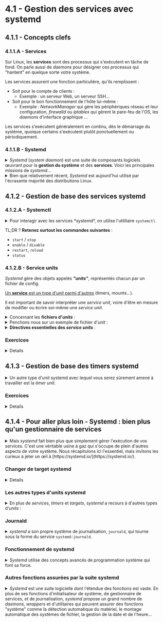 # 4.1 - Gestion des services avec systemd
## 4.1.1 - Concepts clefs
### 4.1.1.A - Services
Sur Linux, les **services** sont des processus qui s'exécutent en tâche de fond. On parle aussi de *daemons* pour désigner ces processus qui "hantent" en quelque sorte votre système.

Les services assurent une fonction particulière, qu'ils remplissent :
+ Soit pour le compte de clients :
    - Exemple : un serveur Web, un serveur SSH...
+ Soit pour le bon fonctionnement de l'hôte lui-même :
    - Exemple : *NetworkManager* qui gère les périphériques réseau et leur configuration, *firewalld* ou *iptables* qui gèrent le pare-feu de l'OS, les *daemons* d'interface graphique ...

Les services s'exécutent généralement en continu, dès le démarrage du système, quoique certains s'exécutent plutôt ponctuellement ou périodiquement.


### 4.1.1.B - Systemd
<details><summary><i>Systemd</i> (<i>system daemon</i>) est une suite de composants logiciels œuvrant pour la <b>gestion du système</b> et des <b>services</b>. Voici les principales missions de <i>systemd</i>...</summary>

+ **Initialisation du système**
    - `systemd` est le premier processus lancé par le noyau d'un système Linux qui l'utilise. Ce processus a toujours le **PID 1**.
    - Ce qu'il se passe lors du démarrage de l'OS :
        * Le firmware BIOS ou UEFI de la carte mère trouve et lance le *bootloader* (e.g. GRUB2)
        * Le *bootloader* trouve sur vos disques deux éléments, qu'il charge en mémoire :
            * Le noyau Linux
            * Le RAMdisk initial (*initrd*) : Une image disque qui contient des modules de kernel (contrôleurs de disques, systèmes de fichiers...) qui permettent de monter la partition racine afin de poursuivre le démarrage du système
        * Le noyau, grâce aux modules contenus dans l'*initrd*, monte alors la partition racine au sommet de son arborescence de fichiers.
        * **Le noyau localise et exécute le programme `init`** contenu sur cette partition racine. C'est le **premier processus**, qui porte le **PID 1**.
            * NB : sur une distribution utilisant *systemd*, `init` n'est autre qu'un lien pointant sur le programme `systemd`. Faites un `ls -l /bin/init` !
        * Le programme `systemd` lance ensuite, dans un certain ordre, tous les autres programmes nécessaires au démarrage du système ou que vous aurez paramétrés pour se lancer au boot - *NetworkManager* pour se connecter au réseau, *OpenSSH-Server* pour écouter les connexions SSH...
            * Les services à démarrer font partie d'une __*target*__, un groupe de services formant un ensemble cohérent. 
                * Par exemple, `graphical.target` correspond au démarrage de l'OS en mode multi-utilisateurs et avec une interface graphique. `rescue.target` est quant à elle un mode de maintenance où seuls les services absolument indispensables sont lancés, un peu comme un mode sans échec sur Windows.
                * D'autres targets peuvent être plus spectaculaires : `shutdown.target`, `poweroff.target`, `reboot.target`, `hibernate.target` et `halt.target` permettent d'éteindre, redémarrer ou mettre en hibernation le système.
                * NB : Une *target* est l'équivalent d'un *runlevel SysV Init*.
    - Vous pouvez ensuite toujours interagir avec *systemd* pour basculer sur une autre *target*, par exemple pour mettre le système en mode de maintenance ou pour l'éteindre proprement.
+ **Gestion des services**
    - En plus de démarrer certains services au boot, *Systemd* vous permet ensuite de gérer vos services manuellement :
        * Démarrer/Redémarrer,
        * Arrêter,
        * Surveiller,
        * Rafraîchir la config...
    - *Systemd* démarre les services dans un **certain ordre** pour **satisfaire les dépendances entre services**
        * Par exemple, un serveur Web aurait intérêt à être démarré uniquement une fois la connexion réseau démarrée.

La suite *Systemd* est extrêmement complète et dispose d'autres prérogatives, qui sont mentionnées en [partie 4.4](#44---pour-aller-plus-loin---systemd--bien-plus-quun-orchestrateur-de-services).

</details>

<details><summary>Bien que relativement récent, <i>Systemd</i> est aujourd'hui utilisé par l'écrasante majorité des distributions Linux.</summary>

*Systemd* est paru en 2010, puis a été rapidement adopté par la majorité des distributions Linux (RHEL, Debian/Ubuntu, SUSE, Arch...)

Sa vocation était de remplacer *SysV Init*, l'**initiateur de système** et **gestionnaire de services** utilisé jusqu'alors. *SysV Init* était en effet difficile à administrer (notamment en ce qui concerne la gestion des dépendances entre services), peu maintenable (écriture de scripts pour démarrer, arrêter, redémarrer chaque service) et inefficace (par exemple, il démarrait les services séquentiellement plutôt que de paralléliser leur démarrage). Sur les systèmes utilisant *SysV Init*, le premier processus lancé par le système (PID 1) était donc `init`, là où il s'agit aujourd'hui de `systemd` sur la plupart des systèmes modernes.

NB : L'on trouve encore des distributions Linux n'utilisant pas Systemd, comme Alpine Linux (distro ultra-légère très utilisée en containerisation).
</details>

## 4.1.2 - Gestion de base des services systemd
### 4.1.2.A - Systemctl
<details><summary>Pour interagir avec les services *systemd*, on utilise l'utilitaire <code>systemctl</code>.</summary>

NB : hormis les commandes d'affichage, la plupart requièrent les droits d'admin.

**Commandes :** `systemctl ...`
+ **`start <service>` : lancer maintenant**
    - *E.g. `systemctl start httpd` ou `systemctl start httpd.service`*
+ **`enable <service>` : lancer au démarrage** (*"installer"*)
    - `enable --now <service>` : équivalent à `start` + `enable`

+ **`restart <service>` : redémarrer le service**
    - Comme un `stop` + `start`. Très utilisé quand vous **modifiez les fichiers de config** du programme.
        * Par exemple, après avoir modifié `/etc/ssh/sshd_config`, vous devez faire un `sudo systemctl restart sshd` pour que les changements prennent effet.
    - Parfois nécessaire suite à une mise à jour pour que les changements apportés par la màj prennent effet 
    - Termine puis relance le service.
        * Toutefois, lorsque c'est possible, les services sont conçus pour causer le moins d'interruption possible lors d'un redémarrage. Par exemple, redémarrer un serveur SSH n'interrompra pas les connexions existantes à ce serveur.
+ **`reload <service>` : demande au programme de ré-interpréter ses fichier de config du service sans interruption d'activité**. Pas supporté par tous les *daemons*, mais cause moins d'interruption d'activité qu'un `restart`.
+ __`daemon-reload` : Demande à *systemd* de recharger tous les fichiers d'*unit*'__ - nécessaire dès que vous modifiez un fichier d'*unit* pour que les changements soient pris en compte.
  

+ **`stop <service>` : Arrêter un service**
+ **`disable <service>` : Ne pas exécuter un service au démarrage** (*"désinstaller"*)
    - `disable --now <service>` : comme `stop` + `disable`

+ **`status <service>` : Afficher le statut d'un service**
    - Droits d'admin non nécessaires
        * (Mais peuvent parfois donner plus d'infos)
    - `status --type=service` (sans préciser de service) : statut de tous les services 
    - `status --state=<state...>` : statut de tous les services à l'état *state*, parmi :
        * `running` 
        * `active` *(running+exited avec succès)*
        * `inactive`=`dead` *(pas installé, et jamais exécuté depuis le démarrage)*
        * `exited`
        * `failed`
    - Exemple : un service en échec
        * ![](img/failed-svc.md)
        * On voit que le service n'est pas installé (**disabled**). On voit aussi qu'il est marqué comme **failed** et qu'il affiche le code d'erreur de son programme. *Systemd* a en effet tenté de redémarrer le service 5 fois de suite, sans succès - par défaut, au-delà de ce seuil, il considère que le service est en échec et ne tente plus de le démarrer.
    - Cette commande **peut afficher les derniers logs d'un service**, ce qui peut être très utile à des fins de dépannage. Pour certains services potentiellement sensibles, il faudra utiliser les droits d'admin pour avoir accès à tous les logs.
        * NB : pour consulter **tous les logs d'un service**, l'idéal est de faire un <u>**`journalctl -xeu <service>.service`**</u>
          * *E.g. `journalctl -xeu NetworkManager.service`*
+ `list-units --type=service`
    - Là encore, vous pouvez filtrer avec `--state`, par exemple : `systemctl list-units --type=service --state=exited,failed`
+ `whoami <PID>` : Afficher le service dont fait partie le PID indiqué
+ `is-active` : Indique si un service est *active* (running/exited) et renvoie dans ce cas un code de retour égal à 0. Autrement, indique un code de retour correspondant à l'état du service.
    - Utile dans les scripts

+ `mask <service>` : "masquer" un service pour qu'il ne puisse pas être démarré ou installé accidentellement
+ `unmask <service>` : Dé-masquer un service pour le rendre utilisable.

<br/>

Pour d'autres commandes, jetez évidemment un œil à `systemctl --help` ou `man systemd`.

</details>

TL;DR ? **Retenez surtout les commandes suivantes** :
+ `start` / `stop`
+ `enable` / `disable`
+ `restart`, `reload`
+ `status`

### 4.1.2.B - Service units
*Systemd* gère des objets appelés _**"units"**_, représentés chacun par un fichier de config.

<u>Un **service** est un type d'*unit* parmi d'autres</u> (timers, mounts...). 

Il est important de savoir interpréter une *service unit*, voire d'être en mesure de modifier ou écrire soi-même une *service unit*.

<details><summary>Concernant les <b>fichiers d'<i>units</i></b> :</summary>

+ Ils se trouvent sous `/etc/systemd/system/` et `/usr/lib/systemd/system/`. 
    - Pour vos propres *units*, utilisez **`/etc/systemd/system/`**.
    - Note concernant la structure des deux dossiers et la définition des *targets* :
        * `/etc/systemd/system/*.target.wants` sont des dossiers qui contiennent des liens vers les *units* appartenant à chaque *target*. 
        * `/usr/lib/systemd/system/*.target` sont des fichiers d'*unit* définissant les *targets* elles-mêmes.
+ Leur extension de fichier indique le type d'*unit* qu'ils définissent :
    - **`.service`** pour une *service unit* ...
    - Mais vous verrez aussi des `.timer`, `.socket`, `.mount` ...
+ Lorsqu'une *unit* est *installée* (avec `systemctl enable`), __elle est symlinkée__ dans un répertoire correspondant à la *target* pour laquelle elle est installée.
    - Par exemple, *sshd.service* est démarré par la *target* `multi-user.target` (la *target* par défaut pour un serveur sans interface graphique). `sudo systemctl enable sshd[.service]` créée donc un symlink `/etc/systemd/system/multi-user.target.wants/sshd.service` pointant sur le fichier d'*unit* du service *sshd*. Ainsi, lorsque l'OS démarre en ciblant l'état `multi-user.target`, il démarrera le service *sshd*.
    - ![](img/enable-symlink.jpg)

</details>

<details><summary>Penchons nous sur un exemple de fichier d'<i>unit</i> :</summary>

+ Le fichier d'unit du serveur OpenSSH est à `/usr/lib/systemd/system/sshd.service` et s'installe à `/etc/systemd/system/multi-user.target.wants/sshd.service`.
+ Voici son contenu sur ma distribution :
    - ```ini
        [Unit]
        Description=OpenSSH Daemon
        Wants=sshdgenkeys.service
        After=sshdgenkeys.service
        After=network.target

        [Service]
        ExecStart=/usr/bin/sshd -D
        ExecReload=/bin/kill -HUP $MAINPID
        KillMode=process
        Restart=always

        [Install]
        WantedBy=multi-user.target
        ```
    - Section `[Unit]` : paramètres généraux de l'*unit*, qui définissent notamment des dépendances ou des conflits vis-à-vis d'autres *units*, voire des conditions de manière plus générale, que `systemd` interprètera pour lancer l'*unit*.
        * `Wants=<unit2>` : quand cette *unit* est lancée, lance également *unit2* si elle n'est pas déjà active. Cette directive peut apparaître plusieurs fois.
            * *Ici, lorsque `sshd.service` est lancée, on démarre aussi `sshdgenkeys.service` qui va générer des paires de clefs pour le serveur si elles n'existent pas encore.*
        * `After=<unit2>` : ne procède au démarrage de cette *unit* qu'une fois que *unit2* est démarrée. Cette directive peut apparaître plusieurs fois.
            * *Ici, `sshd.service` ne sera démarré qu'une fois que `sshdgenkeys.service` (assurer la présence de paires de clefs SSH) et `network.target` (connectivité) auront été démarrés.*
    - Section `[Service]` *(propre aux unités de type '.service')* : définition du service en lui-même.
        * `ExecStart=<commande>` : A quel processus correspond le service. **Indispensable**.
            * *Ici, lancer `sshd.service` exécutera la commande `/usr/bin/sshd -D`, qui lance le serveur OpenSSH en mode interactif*
            * *Si on avait voulu exécuter `sshd` avec d'autres options et des arguments personnalisés, par exemple pour qu'il se base sur d'autres fichiers de config que ses fichiers de config par défaut, c'est cette ligne-là que l'on amenderait*
        * `ExecReload` : Pour un service supportant le *reload*, quelle commande exécuter quand il est *reload* ?
            * *Ici, `systemd` enverra le signal `SIGHUP` au processus `sshd` principal, un signal utilisé par la plupart des daemons pour indiquer qu'ils doivent recharger leur configuration sans interrompre leur activité. C'est mieux que de `restart` le service, ce qui causerait une courte interruption de son activité. $MAINPID est une variable spéciale définie par systemd qui désigne le processus lancé par `ExecStart`.*
    - Section `[Install]` : paramètres d'installation de l'*unit* - concerne `systemctl enable` et `systemctl disable`.
        * `WantedBy=<target>` : Cette *unit* sera membre de *target*.
            * *Ici, on demande à `systemctl` de symlinker notre unit dans `/etc/systemd/system/multi-user.target.wants` pour que `sshd.service` soit exécuté lorsque l'on démarre en ciblant la target `multi-user.target`.*

</details>

<details><summary><b>Directives essentielles des <i>service units</i></b> :</summary>

+ Section `[Unit]`
    - `Description` : un court texte qui explique ce qu'est le service voire ce qu'il fait
    - **`After`** : Le service doit s'exécuter après une autre *unit* (multiplicité possible)
    - **`Before`** : Le service doit s'exécuter avant une autre *unit* (multiplicité possible)
    - **`Wants`** : Dépendance faible ; Ce service essaye de lancer une autre *unit* avant de se lancer lui-même. (multiplicité possible)
        * Si l'autre service échoue, on continue quand même.
        * Si l'autre service était déjà actif, pas besoin de le lancer
        * Souvent utilisé avec `After` pour ne pas lancer les deux en même temps.
    - `Requires` : Dépendance forte ; Ce service doit lancer avec succès une autre *unit* avant de se lancer lui-même. (multiplicité possible)
        * Si l'autre service échoue, ce service échoue
        * Si l'autre service était déjà actif, pas besoin de le lancer
        * Souvent utilisé avec `After` pour ne pas lancer les deux services en même temps. 
    - `Conflicts` : Interdit de lancer ce service si l'autre service est actif.
    - `ConditionPathExists`, `ConditionDirectoryNotEmpty`, `ConditionPathIsReadWrite`, `ConditionMemory`, `ConditionEnvironment` ... : Conditions à respecter pour lancer l'unit'. Vous pouvez 
+ Section `[Service]`
    - **`ExecStart`** : Commande correspondant au service
        * Vous pouvez préfixer la commande par un symbole spécial :
            * `-` : Un non-zero exit code est ignoré et ne sera pas considéré comme un échec du service
            * `+` : Exécute la commande avec les privilèges de *root*
    - **`ExecStartPre`**/`ExecStartPost` : Commande à exécuter avant/après `ExecStart`. Pour chaîner plusieurs commandes, utiliser un script ou `sh -c 'commande_1; commande_2; ... commande_n`
    - `ExecStop` : Commande à exécuter pour arrêter le service. Par défaut, c'est un `kill -SIGTERM $MAINPID`.
    - **`ExecCondition`** : Avant de lancer le service, exécute une commande arbitraire et poursuivre seulement si elle a un code de retour égal à 0.
    - `ExecStopPost` : Commande a exécuter une fois le service arrêté - par exemple, pour du nettoyage.
    - `ExecReload` : Pour un service qui supporte le rechargement de config sans interruption d'activité, quelle commande utiliser pour indiquer au programme qu'il doit recharger sa config.
    - **`User`, `Group`**, `SupplementaryGroups` : En tant que quel utilisateur, groupe principal et groupes supplémentaires s'exécutent les programmes lancés par l'unité
    - `Restart` : Quand redémarrer le service automatiquement. Les valeurs qu'on rencontre le plus souvent sont :
        * `on-failure` : lorsqu'il se termine mal
        * `always` : tenter de redémarrer le service dès qu'il se termine
        * `no` : jamais
        * `on-success` : lorsqu'il se termine bien
    - `WorkingDirectory` : Le working directory dans lequel les commandes lancées par ce service sont exécutées
    - `RestartSec` : Temps de pause à respecter entre les redémarrages d'un service
    - `TimeoutStartSec` : Combien de temps on laisse au service pour démarrer avant de considérer qu'il a échoué.
    - `RuntimeMaxSec` : Temps maximum d'exécution du service, après lequel on l'arrête automatiquement.
    - **`Environment`** : Définit des variables d'environnement pour toutes les commandes exécutées par le service. (multiplicité possible)
    - `EnvironmentFile` : Spécifie un fichier contenant des variables d'environnement pour les commandes exécutées par le service (multiplicité possible).
    - `Type` : Définit l'instant où l'on considère que le service est actif. Les plus fréquemment rencontrés sont :
        * `simple` : par défaut ; Le service est considéré actif dès que le programme est lancé par `systemd`
        * `notify` : Le service est considéré actif seulement une fois qu'il indique de lui-même qu'il est prêt via la fonction `sd_notify` de la bibliothèque `libsystemd-dev`.
        * `notify-reload` : Comme `notify`, mais le service saura en plus dire quand il a fini de recharger sa configuration lors d'un `reload`.
        * `oneshot` : on considère le service actif une fois le programme terminé. Utile pour les services qui doivent accomplir une tâche ponctuelle de vérification ou de préparation dans le temps - comme `sshdgenkeys.service`. On l'associe souvent à la directive `RemainAfterExit`.
    - **`StandardOutput` & `StandardError`** : Où rediriger la sortie standard *stdout* / d'erreur *stderr* du programme. Les plus utiles sont :
        * `null` : sortie muette
        * `file:<path>` : vers un fichier, overwrite
        * `append:<path>` vers un fichier, append **(à privilégier pour vous faire un fichier de logs)**
        * `journal` : vers `systemd-journald` (par défaut). Lisible avec la commande `journalctl -xeu <unit>`
        * `kmsg` : vers le ring-buffer du kernel, lisible avec la commande `dmesg`. Attention, il s'agit de mémoire volatile qui sera perdue entre deux boots.
        * *NB: La plupart des services n'utilisent pas ces directives, car l'emplacement de logging est géré directement par le programme. Par exemple, un programme enverra souvent directement ses messages au démon `syslog` local, qui saura quoi faire avec, à un fichiers de logs défini dans sa config, voire à un fichier de logs spécifié en argument de la ligne de commande indiquée pour `ExecStart`.*
    - `OOMPolicy` : Que faire de ce service lorsque le système n'a plus assez de RAM
        * `stop` : arrêter proprement
        * `kill` : laisser le kernel arrêter le processus méchamment
        * `continue` : ne pas toucher à ce service
    - `RootDirectory` : Un dossier dans lequel faire un *chroot*, à des fins d'isolation
    - `InaccessibleDirectory` : Un dossier à rendre inaccessible au service, à des fins d'isolation
+ Section `[Install]`
    - **`WantedBy`**, `RequiredBy` : Directives réverses de `[Unit].Wants` et `[Unit].Requires` : cette *unit* devient la dépendance d'une autre *unit* (le plus souvent, une *target*).
        * Par exemple, `WantedBy=multi-user.target` tentera de démarrer le service lorsque le système atteindra la *target* `multi-user.target` au cours du processus de démarrage.
    - `Alias` : donner des surnoms au service. Activés par `systemctl enable`
    - `Also` : Autres unités à installer / désinstaller avec cette unité.
        * Par exemple, désinstaller *NetworkManager.service* vous fera désinstaller deux autres unités qui fonctionnent de concert avec lui, et vice-versa.

`systemctl show <unit>` affiche les valeurs de toutes les directives d'une *unit*, y compris celles qui ne sont pas explicitement renseignées dans le fichier d'*unit* et prennent donc une valeur par défaut.

Il y a de nombreuses autres directives utilisées dans les *service units* et chacune a ses subtilités. Référez-vous à la doc :
+ [`man systemd.unit`](https://www.freedesktop.org/software/systemd/man/latest/systemd.unit.html)
+ [`man systemd.service`](https://www.freedesktop.org/software/systemd/man/latest/systemd.service.html)
+ [`man systemd.exec`](https://www.freedesktop.org/software/systemd/man/latest/systemd.exec.html)

Pour finir, il vaut le coup de jeter un œil au concept de [**_templates_ de services**](https://ibug.io/blog/2019/07/systemd-service-template/), qui vous permettent de définir un modèle générique à partir duquel seront créées des *service units* spécifiques - par exemple, qui utilisent l'UID de l'utilisateur qui lance le service comme variable.

</details>

### Exercices
<details>

#### Exercice 1 - La base (Débutant)
<details>

+ Affichez toutes les *service units* à l'état *active*
+ Affichez le statut du service *systemd-journald*
+ Regardez les logs du service *NetworkManager*
+ Rafraîchissez la config de *NetworkManager* sans interruption d'activité
+ Affichez le contenu de l'*unit file* du service *NetworkManager*
+ Désactivez *NetworkManager* au démarrage, puis réactivez-le
+ Démarrez le service *systemd-resolved*

</details>

#### Exercice 2 - Plagiat (Intermédiaire)
<details>

Il arrive parfois de faire tourner deux serveurs SSH simultanément sur un serveur : l'un est exposé aux admins et sert à administrer le serveur, l'autre est exposé publiquement à des clients qui ont un compte sur le serveur et accèdent à un shell restreint ou peuvent télécharger des fichiers avec `scp`, `rsync` ou `sftp`. Par exemple, les repos `git` font tourner un serveur SSH qui donne accès à un shell restreint capable d'interpréter des commandes *git*.

Nous allons nous inspirer du service `sshd` pour créer une deuxième instance basique de serveur SSH.

+ Si ce n'est pas déjà fait, installez le serveur OpenSSH.
+ Faites une copie de la *service unit* `sshd.service` nommée `mysshd.service`, qui doit être placée dans le dossier approprié pour les *units* personnalisées.
+ Créez le dossier `/srv/mysshd`
+ Créez l'utilisateur `guest` avec le home directory `/srv/mysshd/guest` et le mot de passe *"guest"*.
+ En tant que `root`, créez une paire de clef SSH ed25519 nommée *id_mysshd* et stockée sous `/srv/mysshd/keys`. La clef privée doit avoir les permissions 0600 et appartenir à `root:root`.
+ <u>Sans toucher aux fichiers de config du serveur SSH</u>, modifiez la *service unit* `mysshd.service` pour respecter les exigences suivantes :
    - Description explicite permettant de différencier ce service du `sshd.service` original
    - Ecoute sur le port TCP `2222`
        * Pensez à configurer votre pare-feu et vos éventuelles règles de redirection de port en conséquence
        * Si votre distribution utilise un module de sécurité comme SELinux, désactivez-le temporairement.
    - Exécution par l'utilisateur `mysshd` et le groupe `mysshd`, que vous avez créé.
    - Utilisation de la hostkey `/srv/mysshd/keys/id_mysshd`.
        * Le service ne doit pas s'exécuter si ce fichier n'est pas accessible en lecture et en écriture - utilisez une condition.
    - Lancement avec écriture des logs de débug dans le fichier `/var/log/mysshd/mysshd.log`. Le dossier doit exister, avoir les permissions 0750 et l'ownership `root:root`
    - Lancement avec les option SSH :
        * `LogLevel=INFO` pour un niveau de détails raisonnable dans les logs
        * `AllowUsers=guest` pour accepter uniquement les connexions de l'utilisateur *"guest"*
    - *Indice : `man sshd`*
+ Avec `systemctl`, rechargez les *units*. Puis, lancez `mysshd.service`. Une fois qu'il fonctionne, installez-le.
    - Le service doit être actif.
    - Vous devez pouvoir vous connecter avec l'utilisateur *guest* sur le port `2222`. (`ssh -p 2222 guest@<host>`)
    - Vous ne devez pas pouvoir vous connecter avec d'autres utilisateurs que *guest*
    - `/var/log/mysshd/mysshd.log` doit exister et contenir les logs de connexion.
    - Une condition doit empêcher le service de démarrer si `/opt/mysshd/keys/id_mysshd` n'existe pas
    - Vous devez pouvoir faire fonctionner `sshd` et `mysshd` en parallèle.
    - *Indices : `systemctl status mysshd.service` et `journalctl -eu mysshd.service`*
+ Eteignez `mysshd.service` et désinstallez-le. Supprimez son fichier d'*unit*.

*NB : Nous avons utilisé uniquement des options en ligne de commande pour customiser une instance de `/usr/bin/sshd`. En pratique, passé cette phase de tâtonnement au travers de laquelle on détermine les options à utiliser pour le service, on préfèrerait mettre toutes ces options dans un fichier de config (e.g. `/etc/ssh-pub/sshd_config`) et __garder notre unit file le plus simple possible__ en utilisant uniquement l'option `-f <fichier-de-config>`.*.

<details><summary><i>Correction :</i></summary>

![Correction](corrections/mysshd.service)
</details>
</details>

#### Exercice 3 - DIY (Intermédiaire/Avancé)
<details>

Vous allez créer un service fait maison à partir d'un serveur simple créé avec `socat`.

Vous aurez besoin des programmes `cowsay` et `socat`.

+ Créez l'utilisateur `moo` avec le home directory `/opt/moo/` et le shell `/usr/bin/nologin`. Créez les dossiers `/var/log/moo` et `/var/run/moo` avec les permissions 0750 et l'ownership `moo:moo`.
+ Créez le script `/opt/moo/moo.sh` avec les permissions 0550, l'ownership `moo:moo` et le contenu suivant :
```bash
    SOCK="$1"
    PORT="$2"

    echo "Une erreur..." >&2

    clean () {
        echo "Nettoyage en cours ..." >&2
        echo "Nettoyage terminé" >&2
    }

    cat "$SOCK" \
    | socat - TCP-LISTEN:$PORT,fork,reuseaddr \
    | { while read -r line; do cowsay $line; done; } \
    | tee "$SOCK" &

    trap clean TERM
    
    sleep 10
```
+ Créez la *service unit* d'un service qui s'appelle *moo* et placez-la dans le dossier approprié aux services fait maison. Elle doit respecter les spécifications suivantes :
    - Description : *"Meuuh"*
    - Démarre seulement après que le réseau soit configuré.
  
    - Le service doit connaître les variables d'environnement suivantes :
      * `MOO_PORT=3310` 
      * `MOO_SOCK=/var/run/moo/moo.sock`
    - Le service éxécute la commande `sh /opt/moo/moo.sh ${MOO_RUNTIME_DIR}/moo.sock ${MOO_PORT}`
    - Exécution en temps que l'utilisateur *moo* et le groupe principal *moo*
    - Avant le démarrage du service, il faut vérifier que la commande `sh -c '[ ! -z "$(which cowsay)" ]'` renvoie un code de retour nul.
    - Avant le démarrage du service, LES commandes `rm -f ${MOO_SOCK}` et `mkfifo ${MOO_SOCK}` doivent être exécutées.
    - Après l'arrêt du service, la commande `rm -f ${MOO_RUNTIME_DIR}/moo.sock` doit être exécutée.
    - La sortie standard est append dans le fichier `/var/log/moo/moo.out` et la sortie d'erreur est append dans `/var/log/moo/moo.err`
  
    - Redémarrage dès que le service est terminé, avec un délai de 1 seconde entre chaque redémarrage

    - Installation à la *target* `multi-user.target`
+ Vérifiez que vous avez bon.
    - Vous devez pouvoir lancer le service.
    - Le service doit redémarrer de lui-même toutes les 10 secondes
    - `echo "test" | socat - tcp:localhost:3310` doit vous afficher une vache disant *"test"*.
        * `/var/log/moo/moo.out` doit contenir le même message. Lorsque vous refaites le test, le nouveau message ne doit pas être écrasé dans le fichier de log, mais ajouté à la fin.
        * ![](img/exo-cowsay.jpg)
    - `/var/log/moo/moo.err` doit contenir *"Une erreur"*.
    - Lorsque vous arrêtez ou redémarrez manuellement le service, `/var/log/moo/moo.err` doit contenir *"Nettoyage en cours ...."* et *"Nettoyage terminé"*, et le fichier `/var/run/moo/moo.sock` ne doit plus exister.
+ Une fois que vous avez bon, installez le service et redémarrez votre OS. `systemctl status moo` doit indiquer que le service est actif sans que vous n'ayez besoin de le démarrer manuellement.

<details><summary><i>Indices :</i></summary>

+ [`man systemd.unit`](https://www.freedesktop.org/software/systemd/man/latest/systemd.unit.html)
+ [`man systemd.service`](https://www.freedesktop.org/software/systemd/man/latest/systemd.service.html)
+ [`man systemd.exec`](https://www.freedesktop.org/software/systemd/man/latest/systemd.exec.html)

![Correction](corrections/moo.service)

</details>
</details>

</details>

## 4.1.3 - Gestion de base des timers systemd
<details><summary>Un autre type d'<i>unit</i> systemd avec lequel vous serez sûrement amené à travailler est la <i>timer unit</i>.</summary>

Un timer systemd est, comme son nom l'indique, un moyen de __planifier le lancement d'une autre *unit*__ (par exemple une *service unit*) dans le temps.

A l'aide d'un timer, vous pouvez par exemple retarder de 30 secondes le lancement d'un service après le démarrage de l'OS (*monotonic timer, basé sur le délai*) ou encore lancer un service tous les 15 du mois (*real-time timer, basé sur l'horloge*) .

+ `systemctl list-timers [--all]` : affiche les timers existants
+ Par défaut, `<nom>.timer` planifie l'exécution de `<nom>.service`
    - On peut planifier l'exécution d'une autre *unit* avec la directive `Unit=<unit>`
+ Exemple de *Timer Unit* :
    - Exemple :
        * ```ini
            #logrotate.timer - exécutera logrotate.service
            # du paquet logrotate - pour clore et archiver les fichiers de logs à intervalles réguliers, voire supprimer les logs trop anciens
            [Unit]
            Description=Daily rotation of log files
            Documentation=man:logrotate(8) man:logrotate.conf(5)
            # Comme toutes les units, les timers peuvent avoir des dépendances, un ordre d'exécution, des conflits ...

            [Timer] # section propre aux Timer Units
            OnCalendar=daily # Exécution du service n'importe quel jour à minuit
            AccuracySec=1h # tick toutes les 1h (on se rend compte qu'on devait exécuter le service au max 1h plus tard)
            Persistent=true # Le timer n'est pas désactivé une fois le service lancé - le service sera donc relancé périodiquement
            # On va donc relancer logrotate.service tous les jours, à minuit, avec au maximum une heure de retard.


            [Install]
            WantedBy=timers.target # Installe le timer pour qu'il soit lancé au démarrage
            ```
+ **Contrôler un *timer* :**
    - Les timers se contrôlent avec `systemctl`, exactement comme les services. En revanche, cette fois, vous devez explicitement spécifier le `.timer` après le nom de l'*unit*.
        * *E.g.* `sudo systemctl enable blakeetmor.timer`
        * `start`, `restart`, `stop`, `enable`, `disable` ...
    - L'unité contrôlée par le timer n'a alors pas a être activée / lancée par `systemctl` - il suffit que le timer soit activé, pour qu'il la lance une fois le moment venu.
    
<details><summary>Directives utiles pour une <i>Timer Unit</i> :</summary>

- `OnCalendar` : Planifier par rapport à la date et heure du système
    * Forme normale : `Mon[day]`, `Tues[day]` ... pour le jour de la semaine, `<YYYY>-<MM>-<DD>` pour la date, et `<hh>:<mm>[:<ss>]` pour l'heure
        * Opérateurs spéciaux :
            * Joker avec l'opérateur `*` : `*-*-15` *(tous les 15 du mois)*
            * Valeurs multiples avec l'opérateur `,` : `*-*-* *:15,30,45,00` *(toutes les 15 minutes)*
            * Range avec l'opérateur `..` : `Mon..Fri 10:30` *(du lundi au vendredi, à 10h30)*
            * Step avec l'opérateur `/` : `*-*-11/2` *(tous les 2 jours à partir du 11 du mois)*
        * Exemples :
            * `2024-01-01` : Le premier avril à minuit
            * `2024-01-01 10:15` : Le premier avril à 10h15
            * `2024-01-01 10:15:37` : Le premier avril à 10h15 et 37 secondes
            * `*-*-15 22:59` : Tous les 15 du mois à 22h59
            * `Mon..Fri 22:30`  : Du lundi au vendredi, à 22h30
            * `Mon..Fri 2024-*-1/3 15:00` : Tous les trois jours ouvrés à 15h en 2024 à partir du 1er du mois
    * **Timespecs spéciaux : `minutely`, `hourly`, `daily`, `monthly`, `quarterly`, `yearly`**
        * *NB: Vous pouvez utiliser `systemd-analyze calendar <timespec> [--iterations=<n>]` pour voir la traduction en forme normale et le temps avant la[/les] prochaine[s] exécution[s].*
- `OnActiveSec` : Délai à partir du moment où le timer est lancé
    * `500ms`,
    * `15s`,
    * `2m`,
    * `2min`,
    * `3h`,
    * `3hours`,
    * `3hours 30min`,
    * `2d`...
- `OnBootSec` : Délai à partir du démarrage du système
- `AccuracySec` : Durée entre les ticks (fréquence de check)
    * (par exemple, `2h` signifie que l'on regarde si le moment de déclencher le service est passé une fois toutes les 2h.)
- `Unit` : Indiquer explicitement l'*unit* contrôlée par ce timer.
    * Par défaut, le *timer* contrôle le *service* portant le même nom.
- *Voir [`man systemd.time`](https://www.freedesktop.org/software/systemd/man/latest/systemd.time.html#)* pour la syntaxe des timespecs et des durées
</details>
<details><summary><code>systemd-run</code> : permet de planifier rapidement une tâche ponctuelle,sans créer de <i>timer unit</i> manuellement - on parle de <i>transient timer</i></summary>

+ Par exemple, `sudo systemd-run --on-calendar="2024-01-01 10:00" wall "poisson d'avril"` écrira "poisson d'avril" à 10h00 le 1er avril 2024 sur tous les TTY (sorties consoles, que vous pouvez ouvrir en faisant *Ctrl+Alt+F1-F6*) 
+ Par exemple, `sudo systemd-run --on-active=5m systemctl stop httpd` arrêtera le service `httpd` dans 5 minutes.
</details>
<details><sumamry>Doc :</summary>

+ [`man systemd.timer`](https://www.freedesktop.org/software/systemd/man/latest/systemd.timer.html) (doc des timer units)
+ [`man systemd.time`](https://www.freedesktop.org/software/systemd/man/latest/systemd.time.html#) (syntaxe des timespecs et des durées)
+ [Doc d'Arch Linux concernant les timers systemd, avec exemples](https://wiki.archlinux.org/title/Systemd_(Fran%C3%A7ais)/Timers_(Fran%C3%A7ais))
</details>

</details>

### Exercices
<details>

#### Exercice 1 - Rolex €co+ (intermédiaire)
<details>

+ Créez un service de type *oneshot* nommé *taslheure.service* qui affiche la date sur sa sortie standard, et redirigez sa sortie standard vers `/var/log/taslheure.log` en mode append.
    - Vous pouvez tester le service en le démarrant manuellement.
    - *Indices :*
        * *`date`*
        * *`man systemd.exec | grep -A40 -m1 StandardOutput`*
+ Créez un *monotonic timer* qui lance *taslheure.service* une fois par minute, activez-le au démarrage et lancez-le dès maintenant.
    - Vous pouvez tester le service en le démarrant manuellement.
    - `tail -f /var/log/taslheure.log` doit afficher une nouvelle date à chaque minute.
+ Modifiez votre timer pour lancer le service toutes les 5 secondes.
+ Arrêtez le timer.

</details>

#### Exercice 2 - Rappel important (intermédiaire)
<details>

+ Créez un service de type *oneshot* nommé *reminder.service* qui écrit sur le tty/pts de votre terminal qu'il est l'heure de l'apéro.
    - *Indices :*
        * `tty` 
        * `echo`
+ Créez un *real-time timer* qui lance ce service tous les jours à 18h
</details>
</details>

## 4.1.4 - Pour aller plus loin - Systemd : bien plus qu'un gestionnaire de services
<details><summary>Mais <i>systemd</i> fait bien plus que simplement gérer l'exécution de vos services. C'est une véritable usine à gaz qui s'occupe de plein d'autres aspects de votre système. Nous récapitulons ici l'essentiel, mais invitons les curieux à jeter un œil à [https://systemd.io/](https://systemd.io/).


### Changer de target systemd
<details>

<details><summary>Une <i>target</i> systemd est <u>soit un groupe d'<i>units</i> qui peut être géré comme une seule <i>unit</i></u>, soit un moyen de gérer l'ordre d'exécution et les dépendances d'autres units. Nous nous intéressons ici au premier cas.</summary>

- Exemple de groupe d'*units* : `rescue.target` contient uniquement les *units* absolument nécessaires pour une opération de maintenance. On peut démarrer le système en ciblant `rescue.target`, un peu comme un démarrage en mode sans échec sous Windows.
    * Ces *targets* correspondent à un *RunLevel*  *SysV Init* -  par exemple, `rescue.target` correspond au *RunLevel 1*.
    * D'ailleurs, pour une transition indolore à partir de *SysV Init*, *systemd* définit des alias nommés `runlevel0.target` à `runlevel6.target`
- Exemple de *target* utilisée comme simple point de repère : `network.target` est marqué comme active une fois une connectivité réseau (par exemple avec Internet) établie. Les services qui ont besoin d'une connectivité réseau peuvent l'indiquer comme dépendance et s'exécuter uniquement une fois que `network.target` est active. Similairement, `time-set.target` est marqué actif une fois que l'heure du système a été réglée après synchronisation avec une source extérieure et les services qui ont besoin que le système soit à l'heure peuvent l'indiquer comme dépendance et s'exécuter uniquement après.

</details>

+ Votre système a une __*default target*__, qui définit l'**état souhaité après son démarrage**.
    - Sur un serveur, votre *default target* est en principe `multi-user.target`, qui correspond au *RunLevel 5* de *SysV Init*.
       * Vous pouvez voir les *units* lancées par cette *target* en jetant un œil à `/etc/systemd/system/multi-user.target.wants/`; C'est là que *systemd* les symlinke après un `systemctl enable`.
       * Pour voir l'*unit file* définissant une target, regardez plutôt à `/usr/lib/systemd/*.target`
    - C'est en principe la *target* la plus "complète", avec le plus de services d'activés, qui correspond à une utilisation normale de votre serveur. Toutefois, pour un serveur avec interface graphique, il y a une *target* encore plus "complète" : `graphical.target`, qui démarre aussi les composants de la GUI.
    - Pour changer votre *default target* :
        * De manière permanente : `sudo systemctl set-default <new-dflt-target>` *(vous pouvez afficher l'actuelle avec `get-default`)*
        * Pour un seul démarrage, à partir de GRUB :
            * Il faut modifier les options en ligne de commande du kernel.
            * Pour cela, appuyez sur `e` au démarrage, lors de l'exécution de GRUB, pour éditer les options de la *boot entry*.
            * Ajoutez `systemd.unit=<target>` à la ligne de commande du kernel et faites `ctrl+x` pour démarrer avec ces paramètres.
            * Le kernel lancera *systemd* en ciblant la target que vous avez choisie au lieu de la *default target*

+ La principale interaction que vous serez amenés à avoir avec les *targets* est la définition d'une *target* d'installation pour vos *units*. La section `[Install]` de l'*unit file* peut en effet définir les *targets* au sein desquelles intégrer votre *unit* lorsqu'elle est installée via un `systemctl enable <unit>`.
    - Presque tous les services que vous déploierez (par exemple, un serveur SSH) seront installés à `multi-user.target`.  C'est la *default target* pour un serveur.

+ Toutefois, vous devez aussi savoir **isoler une _target_**, c'est-à-dire "changer de *target*", ce qui revient à éteindre toutes les *units* qui n'appartiennent pas à la *target* souhaitée et à ne garder actives que celles qui en sont membres.
    - Par exemple, `sudo systemctl isolate rescue.target` vous permettra de passer en mode rescue et `sudo systemctl isolate multi-user.target` de repasser en mode `multi-user`.
    - Vous avez aussi `sudo systemctl emergency`, équivalent à `sudo systemctl isolate emergency.target`
    - NB : Toutes les targets ne peuvent pas être isolées. Ce comportement est défini par la directive `AllowIsolate` d'une *target unit*.

+ Il y a des targets spéciales qui vous permettent d'**éteindre, mettre en hibernation ou redémarrer votre ordinateur**. Des commandes spéciales permettent d'interagir avec :
    - `shutdown` : éteindre
        * `shutdown -h now` : éteindre tout de suite
        * `shutdown -h +5` : planifier une extinction dans 5 minutes
        * `shutdown -h 10:30 "le serveur va s'éteindre, sauvegarde ton boulot ou faudra pas venir chialer quand t'auras perdu tes données"` : planifier une extinction à 10h30 et diffuser un message d'avertissement.
            * Le message est affiché en direct sur tous les TTYs et lorsque quelqu'un se connecte par la suite.
        * `shutdown --show` : montre si un shutdown est prévu et si oui, quand
        * `shutdown -c` (*cancel*) : annule un shutdown
        * En utilisant `shutdown -r` au lieu de `shutdown -h`, vous planifiez un __*reboot* plutôt qu'une extinction__.
    - `reboot` : redémarrer
        * `sudo reboot` : redémarre immédiatement
        * Utilisez plutôt `shutdown -r` pour planifier le redémarrage et pouvoir l'annuler
        * `sudo systemctl soft-reboot` : redémarrer uniquement les processus de l'espace utilisateur, sans redémarrer le noyau
    - `systemctl suspend` : mettre en veille, économie d'energie
        * Sauvegarde l'état du système dans la RAM et éteint la plupart des périphériques. La RAM reste alimentée.
        * Risque de perte de l'état en cas de perte d'alimentation
    - `systemctl hibernate` : mettre en veille prolongée
        * Sauvegarde l'état du système sur disque pour pouvoir le restaurer tel quel à l'allumage.
</details>


### Les autres types d'units systemd
<details><summary>En plus de <i>services</i>, <i>timers</i> et <i>targets</i>, <i>systemd</i> a recours à d'autres types d'<i>units</i> :</summary>

+ [socket](https://www.freedesktop.org/software/systemd/man/latest/systemd.socket.html) : pour __activer une autre *unit* lorsque des données sont reçues sur un *socket*__.
    - Il peut s'agir d'un socket réseau, d'un socket sur un système de fichiers ou d'un socket d'IPC (communication interprocessus).
    - Cela permet de **démarrer des services à la demande**, comme avec `xinetd`.
      * : par exemple, plutôt que de laisser tourner en continu un serveur VPN utilisant le port 1194/UDP, on le lancerait à la demande uniquement lorsqu'une connexion entrante sur 1149/UDP  arriverait et on l'arrêterait une fois la connexion terminée. Le but est principalement d'optimiser des performances et d'économiser des ressources.
    - Cela peut aussi permettre de paralléliser des services, en démarrant une instance parallèle chaque fois que le socket reçoit des données.
+ [mount](https://www.freedesktop.org/software/systemd/man/latest/systemd.mount.html) : Définir un système de fichier à monter, comme avec `/etc/fstab`
    - On doit donner identifier le FS (block device, label ou UUID), indiquer son type et indiquer son point de montage
    - L'unité doit être nommée selon le chemin du point de montage : `/mnt/bkup` donnera `mnt-bkup.mount`
      * *(on supprime le premier '/' et on remplace les autres par des '-')*
    - `start` monte le FS, et `enable` active le montage automatique au cours du démarrage
    - On recommande pour l'instant de continuer à utiliser le traditionnel `/etc/fstab` pour définir des *mounts* à moins d'avoir une bonne raison (dépendances, conflits...)
+ [automount](https://unix.stackexchange.com/questions/570958/mount-vs-automount-systemd-units-which-one-to-use-for-what) : __monter un FS à la demande, uniquement quand il est accédé__ plutôt que de le monter au boot.
    - Une *mount unit* du même nom doit exister
    - Permet d'accélérer le démarrage en ne montant certains FS que lorsque l'on y accède plutôt que de tous les monter au démarrage
    - `start` active la supervision du point de montage pour que le FS puisse être monté automatiquement, et `enable`  active cette supervision automatiquement au démarrage.
+ [device](https://www.enricozini.org/blog/2017/debian/systemd-07-devices/) : Définit la réaction de `systemd` quand un certain périphérique est détecté
    - Permet par exemple de démarrer un certain service quand un certain périphérique est détecté, ou de définir des dépendances ou des conflits entre périphériques
    - Obtient les événements de détection des périphériques via `udev`
+ [path](https://www.freedesktop.org/software/systemd/man/latest/systemd.path.html) : Superviser un chemin et contrôler d'autres *units* en fonction de ce qu'il s'y passe
    - Exécuter un service tant qu'un certain fichier existe, lancer un service dès qu'un nouveau fichier apparaît dans un certain répertoire ...
    - Par exemple, imaginons un serveur de partage servant à échanger des fichiers entre un réseau d'admin coupé d'internet et un réseau de bureautique. On voudrait que dès qu'un fichier soit ajouté dans le dossier `/srv/fshare-bur/`, un service de scan antivirus vérifie que le fichier est safe et d'un type autorisé avant de le déplacer dans `/srv/fshare-adm/` où les utilisateurs du réseau d'admin peuvent le récupérer. Dans l'autre sens, on voudrait exécuter un service de DLP (*Data Loss Prevention*) pour éviter la fuite d'informations sensibles de `/srv/fshare-adm/` vers `/srv/fshare-bur`. On pourrait mettre en œuvre une telle procédure grâce à une *path unit*, qui superviserait les deux dossiers et démarrerait automatiquement le bon service dès qu'un nouveau fichier serait déposé dans ces dossiers.
+ [scope & slices](https://unix.stackexchange.com/questions/688298/what-is-the-difference-between-a-systemd-scope-and-a-systemd-slice) : Pour définir des groupes de processus / *services* et limiter leurs ressources
    - Un *scope* permet de grouper des processus qui n'ont pas été lancés par *systemd*
    - Une *slice* permet de grouper des *scopes*, des *services* et d'autres *slices*
    - On peut limiter les ressources disponibles pour tout un *scope* ou une *slice*, par exemple pour qu'un certain groupe de processus et services se partage au maximum 2G de RAM.
+ [swap](https://www.freedesktop.org/software/systemd/man/latest/systemd.swap.html) : Comme un *mount* pour une partition de *swap* (partition spécialement formatée pour pouvoir être utilisée comme extension de la mémoire virtuelle.)
    - Permet de stocker le surplus de données sur disque lorsque la RAM n'est plus suffisante (mais attention, les I/O sont beaucoup plus lentes lorsque l'on a recours au swap)
    - On préfère pour le moment utiliser le traditionnel `/etc/fstab` pour définir de nouveaux espaces de *swap*.

</details>

### Journald
<details><summary><i>systemd</i> a son propre système de journalisation, <code>journald</code>, qui tourne sous la forme du service <code>systemd-journald</code>.</summary>

C'est un outil de journalisation puissant, qui recueille les logs de vos *units systemd*, mais aussi d'autres logs comme ceux du kernel. *journald* ne se contente pas de recueillir les logs mais peut aussi les rediriger (par exemple vers un système de journalisation *Syslog*), gèrer leur rotation (*e.g. créer un nouveau fichier de logs toutes les semaines, compresser les anciens fichiers de logs, supprimer les fichiers de logs de plus de 3 mois.*) et respecter des quotas (*e.g. maximum 100 fichiers et 5G de disque*).

Les fichiers de logs ne sont pas au format texte mais au format binaire, donc ils ne peuvent pas être lus directement. Ils sont stockés sous `/var/log/journal/$(dbus-uuidgen --get)/`. 

Pour lire et filtrer les logs *journald*, on utilise la commande **`journalctl`** :
+ `journalctl -eu <systemd-unit>`: Logs d'une *unit systemd* (surtout utilisé pour debug les services)
    - Ajouter `-x` pour des explications sur les lignes qui le supportent
+ `-p <syslog-severity>` : filtrage par niveau de sévérité. Utilise les 8 niveaux Syslog
    - `emerg` (0)
    - `err` (3) - erreurs
    - `warn` (4) - avertissements
    - `info` (6)
    - `debug` (7)
+ `-k` ou `--dmesg` : messages du kernel (principalement générés au démarrage et au chargement de modules)
+ `-r` : reverse (messages du plus récent au moins réceent)
+ `-f` : en live (voir les 10 derniers messages, puis les prochains à partir de maintenant)
+ `-n <n>` : Les `<n>` derniers messages
+ `--since <timespec> --until <timespec>`
    - `journalctl --since yesterday`
    - `journalctl --since 2023-31-12 20:20 --until 2023-31-12 20:30`
+ `-b <boot-id-or-idx>` : Logs produits par le système pour un boot en particulier
    - `journalctl --list-boots` : lister les précédents boots. Ils ont chacun un ID qui les identifie de manière unique et un index qui les identifie relativement au boot actuel.
    - `journalctl -b-1 -k` : messages de kernel du précédent boot.
+ `-D <journal-dir>` : Indiquer explicitement un chemin vers le dossier de journaux
    - Utile quand on essaye de consulter les logs d'un OS qui ne boote plus : on boot sur une live ISO, on monte la partition contenant `/var/log` et on scanne ses logs avec `journalctl -D /mnt/broken-fs/var/log/journal`
+ `_UID=1000` : exemple de filtre.
    - `man systemd.journal-fields` pour d'autres exemples de filtres

Pour écrire vous-même dans le journal, vous pouvez utiliser `systemd-cat`. Ce peut-être une bonne chose si vous écrivez des scripts interagissant avec des fonctions bas-niveau de l'OS comme des scripts *Dispatcher* pour *NetworkManager*.

</details>

### Fonctionnement de systemd
<details><summary><i>Systemd</i> utilise des concepts avancés de programmation système qui font sa force.</summary>

+ IPC
    - *Systemd* utilise des mécanismes de communications interprocessus avancés pour déclencher des *units* lors de la survenue d'un événement et communiquer avec les services qu'il gère :
        * Des [sockets UNIX](https://www.malekal.com/unix-socket-fonctionnement-et-utilisations/) basiques
        * Mais aussi [D-Bus](https://www.freedesktop.org/wiki/Software/systemd/dbus/), un système avancé d'IPC qui gère notamment un "bus système" permettant une communication efficace entre les services système (comme *NetworkManager* ou *systemd-timesyncd*) ainsi qu'un "bus de session" pour les 
        services utilisateurs (comme une session graphique).
+ Parallélisation
    * L'un des grands avantages de *Systemd* par rapport à *SysV Init* est qu'il parallélise dans la mesure du possible le lancement des services, là où *SysV Init* le séquentialisait. Il le fait simplement
    * Il y a un gain important en termes de rapidité de démarrage.
    * La manière dont *systemd* permet de gérer les dépendances et les conflits rend cette parallélisation facile à gérer et totalement transparente à nos yeux - nous n'avons pas à nous en préoccuper. Il faut juste le savoir pour certains cas particuliers, par exemple lorsqu'il faut attendre qu'un programme ait eu le temps de s'initialiser avant de marquer le service comme actif plutôt que de le faire dès que *systemd* l'a lancé.
+ [Signaux](https://www.educative.io/answers/what-are-linux-signals)
    * `systemd` utilise aussi des signaux pour communiquer avec les processus. Par exemple, par défaut, `systemctl stop <service>` envoie un signal `SIGTERM` au processus principal de ce service, ce qui le "termine gentiment". Certains services supportent de recharger leur configuration sans interruption de service, et et s'attendent généralement à catch le signal `SIGHUP` pour le faire.
    * En pratique, *systemd* lance un signal soit directement via l'appel système *kill* ou par la commande GNU kill qui utilise justement cet appel système.
        * Un signal est simplement une constante qui a le plus souvent une signification prédéfinie pour le noyau (par exemple `SIGKILL`=9 veut dire "interrompre le processus méchament") et qui est passée au noyau avec le PID d'un processus cible. 
        * Le signal qui peut être intercepté ou non par le programme cible (par exemple, `SIGHUP` peut être intercepté par le programme cible qui peut alors décider de recharger sa configuration sans s'interrompre.). Si le signal peut être intercepté, le noyau notifie le processus cible qu'il a reçu ce signal. Sinon, le noyau exécute l'action impliquée par ce signal sur le processus cible (par exemple, un `SIGKILL` ne peut pas être intercepté, sinon un processus pourrait refuser d'être terminé par le noyau).
+ [Cgroups](https://fr.wikipedia.org/wiki/Cgroups)
    * `systemd` a recours aux *cgroups* du noyau linux pour définir des groupes hiérarchiques de processus et éventuellement réserver ou limiter des ressources à ces processus.

</details>

### Autres fonctions assurées par la suite systemd
<details><summary><i>Systemd</i> est une suite logicielle dont l'étendue des fonctions est vaste. En plus de ses fonctions d'initialisateur de système, de gestionnaire de services, et de journalisation, <i>systemd</i> propose un grand nombre de <i>daemons</i>, <i>wrappers</i> et d'utilitaires qui peuvent assurer des fonctions "système" comme la détection automatique du matériel, le montage automatique des systèmes de fichier, la gestion de la date et de l'heure...</summary>

S'il n'est pas nécessaire de connaître dans le détail ces démons, cela ne peut pas faire de mal pour la culture d'un admin sys. Utilisez `man` pour comprendre le rôle des daemons suivants :

+ `systemd-mount`
+ `systemd-udevd`
+ `systemd-timedated`
+ `systemd-resolved`
+ `systemd-timesyncd`
+ `systemd-networkd`
+ `systemd-localed`
+ `systemd-logind`

Et bien d'autres encore ... Vous pouvez avoir un aperçu de tous les binaires de la suite systemd en listant `/usr/lib/systemd` et `/bin/systemd*`. Ils ont presque tous une *manpage* leur correspondant, comme par exemple `man systemd-hostnamed` ou `man systemd.network`.

Puisque systemd est relativement récent, ces "services système" sont généralement des alternatives à d'autres méthodes (souvent plus anciennes). On remarque trois cas principaux :
+ **Le démon systemd fonctionne en parallèle avec une autre méthode** - par exemple, `systemd-mount` fonctionne à côté de `mount` et le fichier `/etc/fstab` qui assurent la même fonction. On peut utiliser les deux pour monter des systèmes de fichier. De la même manière, `systemd-resolved` peut être utilisé en plus de votre resolver DNS pour prodiguer ses fonctionnalités de résolution de noms avancées (multicast DNS, LLMNR ...)
+ **Le démon systemd n'est pas activé, mais remplacé par une autre méthode**. Ce peut être le cas avec `systemd-timesyncd` lorsqu'un client NTP plus avancé comme `chrony` ou `ntpd` est actifs. , ou avec activés par défaut
+ **Le démon systemd est un wrapper d'une méthode plus ancienne**. Par exemple [`systemd-udevd`](https://opensource.com/article/20/2/linux-systemd-udevd) fait appel à `udev` pour détecter les périphériques matériels et les inclure à l'arborescence. Le wrapper sert surtout à intégrer et interfacer cette fonctionnalité avec systemd, afin qu'il puisse réagir aux événements `udev` - par exemple, interpréter des *device units*, monter automatiquement un système de fichiers contenu sur un disque lorsqu'il est détecté, activer une connection *NetworkManager* lorsqu'une interface réseau est allumée.

De manière générale, ne faites pas attention à tous ces services système fournis par la suite *systemd*. Ils sont conçus pour fonctionner automatiquement, sans configuration ou intervention particulière. Vous interagirez avec eux indirectement via des utilitaires comme `hostnamectl` et `timedatectl`, et il est pour le moment toujours recommandé d'utiliser les anciennes méthodes (comme `/etc/fstab` et `mount` au lieu de `systemd-mount`) pour customiser votre système.

</details>

</details>